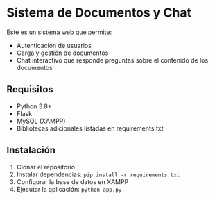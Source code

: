 # Sistema de Documentos y Chat

Este es un sistema web que permite:
- Autenticación de usuarios
- Carga y gestión de documentos
- Chat interactivo que responde preguntas sobre el contenido de los documentos

## Requisitos
- Python 3.8+
- Flask
- MySQL (XAMPP)
- Bibliotecas adicionales listadas en requirements.txt

## Instalación
1. Clonar el repositorio
2. Instalar dependencias: `pip install -r requirements.txt`
3. Configurar la base de datos en XAMPP
4. Ejecutar la aplicación: `python app.py`